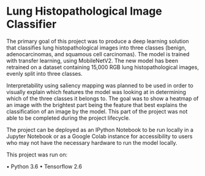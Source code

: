 # Lung Histopathological Image Classifier

The primary goal of this project was to produce a deep learning solution that classifies lung histopathological images into three classes (benign, adenocarcinomas, and squamous cell carcinomas). The model is trained with transfer learning, using MobileNetV2. The new model has been retrained on a dataset containing 15,000 RGB lung histopathological images, evenly split into three classes.

Interpretability using saliency mapping was planned to be used in order to visually explain which features the model was looking at in determining which of the three classes it belongs to. The goal was to show a heatmap of an image with the brightest part being the feature that best explains the classification of an image by the model. This part of the project was not able to be completed during the project lifecycle.

The project can be deployed as an IPython Notebook to be run locally in a Jupyter Notebook or as a Google Colab instance for accessibility to users who may not have the necessary hardware to run the model locally.

This project was run on:

• Python 3.6
• Tensorflow 2.6
